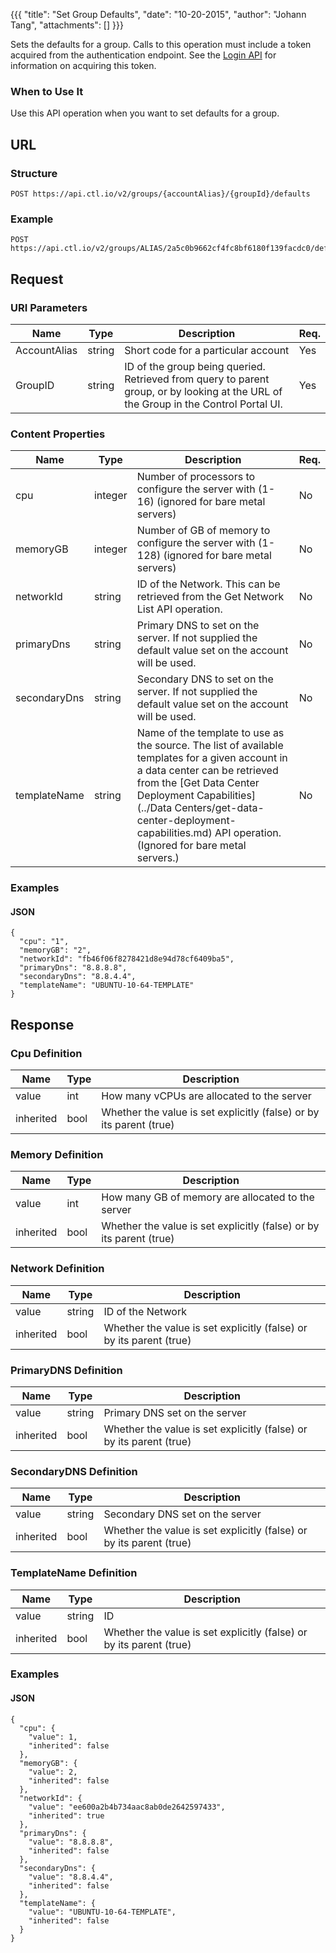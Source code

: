 {{{
  "title": "Set Group Defaults",
  "date": "10-20-2015",
  "author": "Johann Tang",
  "attachments": []
}}}

Sets the defaults for a group. Calls to this operation must include a token acquired from the authentication endpoint. See the [Login API](../Authentication/login.md) for information on acquiring this token.

### When to Use It

Use this API operation when you want to set defaults for a group.

## URL

### Structure

    POST https://api.ctl.io/v2/groups/{accountAlias}/{groupId}/defaults

### Example

    POST https://api.ctl.io/v2/groups/ALIAS/2a5c0b9662cf4fc8bf6180f139facdc0/defaults

## Request

### URI Parameters

| Name | Type | Description | Req. |
| --- | --- | --- | --- |
| AccountAlias | string | Short code for a particular account | Yes |
| GroupID | string | ID of the group being queried. Retrieved from query to parent group, or by looking at the URL of the Group in the Control Portal UI. | Yes |

### Content Properties

| Name | Type | Description | Req. |
| --- | --- | --- | --- |
| cpu | integer | Number of processors to configure the server with (1-16) (ignored for bare metal servers) | No |
| memoryGB | integer | Number of GB of memory to configure the server with (1-128) (ignored for bare metal servers) | No |
| networkId | string |ID of the Network. This can be retrieved from the Get Network List API operation. | No |
| primaryDns | string | Primary DNS to set on the server. If not supplied the default value set on the account will be used. | No |
| secondaryDns | string | Secondary DNS to set on the server. If not supplied the default value set on the account will be used. | No |
| templateName | string | Name of the template to use as the source. The list of available templates for a given account in a data center can be retrieved from the [Get Data Center Deployment Capabilities](../Data Centers/get-data-center-deployment-capabilities.md) API operation. (Ignored for bare metal servers.) | No |

### Examples

#### JSON
```
{
  "cpu": "1",
  "memoryGB": "2",
  "networkId": "fb46f06f8278421d8e94d78cf6409ba5",
  "primaryDns": "8.8.8.8",
  "secondaryDns": "8.8.4.4",
  "templateName": "UBUNTU-10-64-TEMPLATE"
}
```
## Response

### Cpu Definition

| Name | Type | Description |
| --- | --- | --- |
| value | int | How many vCPUs are allocated to the server |
| inherited | bool | Whether the value is set explicitly (false) or by its parent (true) |

### Memory Definition

| Name | Type | Description |
| --- | --- | --- |
| value | int | How many GB of memory are allocated to the server |
| inherited | bool | Whether the value is set explicitly (false) or by its parent (true) |

### Network Definition

| Name | Type | Description |
| --- | --- | --- |
| value | string | ID of the Network |
| inherited | bool | Whether the value is set explicitly (false) or by its parent (true) |

### PrimaryDNS Definition

| Name | Type | Description |
| --- | --- | --- |
| value | string | Primary DNS set on the server |
| inherited | bool | Whether the value is set explicitly (false) or by its parent (true) |

### SecondaryDNS Definition

| Name | Type | Description |
| --- | --- | --- |
| value | string | Secondary DNS set on the server |
| inherited | bool | Whether the value is set explicitly (false) or by its parent (true) |

### TemplateName Definition

| Name | Type | Description |
| --- | --- | --- |
| value | string | ID  | Name of the default template |
| inherited | bool | Whether the value is set explicitly (false) or by its parent (true) |

### Examples

#### JSON
```
{
  "cpu": {
    "value": 1,
    "inherited": false
  },
  "memoryGB": {
    "value": 2,
    "inherited": false
  },
  "networkId": {
    "value": "ee600a2b4b734aac8ab0de2642597433",
    "inherited": true
  },
  "primaryDns": {
    "value": "8.8.8.8",
    "inherited": false
  },
  "secondaryDns": {
    "value": "8.8.4.4",
    "inherited": false
  },
  "templateName": {
    "value": "UBUNTU-10-64-TEMPLATE",
    "inherited": false
  }
}
```
